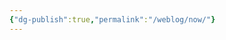 ```yaml
---
{"dg-publish":true,"permalink":"/weblog/now/"}
---
```



<script src="https://omgnow.rknight.me/now.js?a=**voitech**&pretty"></script>
